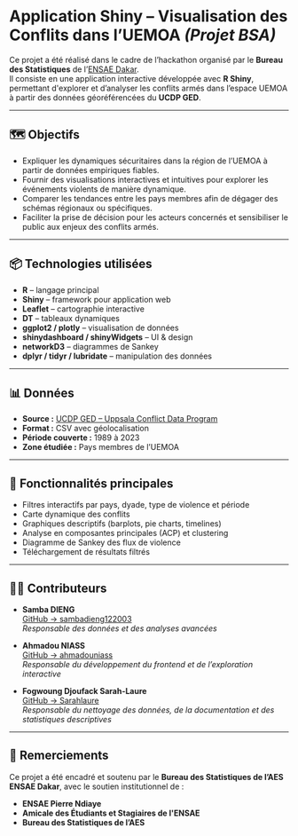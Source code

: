 # Application Shiny – Visualisation des Conflits dans l’UEMOA _(Projet BSA)_

Ce projet a été réalisé dans le cadre de l’hackathon organisé par le **Bureau des Statistiques** de l’[ENSAE Dakar](https://ensae.sn).  
Il consiste en une application interactive développée avec **R Shiny**, permettant d'explorer et d’analyser les conflits armés dans l’espace UEMOA à partir des données géoréférencées du **UCDP GED**.

---

## 🗺️ Objectifs

- Expliquer les dynamiques sécuritaires dans la région de l’UEMOA à partir de données empiriques fiables.  
- Fournir des visualisations interactives et intuitives pour explorer les événements violents de manière dynamique.  
- Comparer les tendances entre les pays membres afin de dégager des schémas régionaux ou spécifiques.  
- Faciliter la prise de décision pour les acteurs concernés et sensibiliser le public aux enjeux des conflits armés.

---

## 📦 Technologies utilisées

- **R** – langage principal  
- **Shiny** – framework pour application web  
- **Leaflet** – cartographie interactive  
- **DT** – tableaux dynamiques  
- **ggplot2 / plotly** – visualisation de données  
- **shinydashboard / shinyWidgets** – UI & design  
- **networkD3** – diagrammes de Sankey  
- **dplyr / tidyr / lubridate** – manipulation des données

---

## 📊 Données

- **Source :** [UCDP GED – Uppsala Conflict Data Program](https://ucdp.uu.se/)  
- **Format :** CSV avec géolocalisation  
- **Période couverte :** 1989 à 2023  
- **Zone étudiée :** Pays membres de l’UEMOA

---

## 🧪 Fonctionnalités principales

- Filtres interactifs par pays, dyade, type de violence et période  
- Carte dynamique des conflits  
- Graphiques descriptifs (barplots, pie charts, timelines)  
- Analyse en composantes principales (ACP) et clustering  
- Diagramme de Sankey des flux de violence  
- Téléchargement de résultats filtrés  

---

## 👨‍💻 Contributeurs

- **Samba DIENG**  
  [GitHub → sambadieng122003](https://github.com/sambadieng122003)  
  _Responsable des données et des analyses avancées_  

- **Ahmadou NIASS**  
  [GitHub → ahmadouniass](https://github.com/ahmadouniass)  
  _Responsable du développement du frontend et de l’exploration interactive_  

- **Fogwoung Djoufack Sarah-Laure**  
  [GitHub → Sarahlaure](https://github.com/Sarahlaure)  
  _Responsable du nettoyage des données, de la documentation et des statistiques descriptives_

---

## 🤝 Remerciements

Ce projet a été encadré et soutenu par le **Bureau des Statistiques de l’AES ENSAE Dakar**, avec le soutien institutionnel de :

- **ENSAE Pierre Ndiaye**  
- **Amicale des Étudiants et Stagiaires de l'ENSAE**  
- **Bureau des Statistiques de l’AES**
